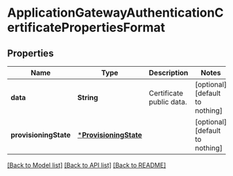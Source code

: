 # ApplicationGatewayAuthenticationCertificatePropertiesFormat


## Properties
Name | Type | Description | Notes
------------ | ------------- | ------------- | -------------
**data** | **String** | Certificate public data. | [optional] [default to nothing]
**provisioningState** | [***ProvisioningState**](ProvisioningState.md) |  | [optional] [default to nothing]


[[Back to Model list]](../README.md#models) [[Back to API list]](../README.md#api-endpoints) [[Back to README]](../README.md)


